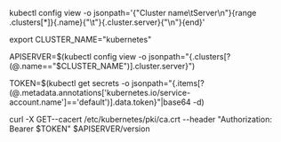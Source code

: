kubectl config view -o jsonpath='{"Cluster name\tServer\n"}{range .clusters[*]}{.name}{"\t"}{.cluster.server}{"\n"}{end}'

export CLUSTER_NAME="kubernetes"

APISERVER=$(kubectl config view -o jsonpath="{.clusters[?(@.name==\"$CLUSTER_NAME\")].cluster.server}")

TOKEN=$(kubectl get secrets -o jsonpath="{.items[?(@.metadata.annotations['kubernetes\.io/service-account\.name']=='default')].data.token}"|base64 -d)

curl -X GET--cacert /etc/kubernetes/pki/ca.crt  --header "Authorization: Bearer $TOKEN"  $APISERVER/version


